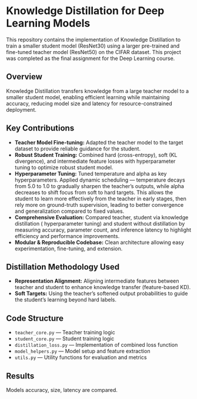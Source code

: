 # Knowledge Distillation for Deep Learning Models

This repository contains the implementation of Knowledge Distillation to train a smaller student model (ResNet30) using a larger pre-trained and fine-tuned teacher model (ResNet50) on the CIFAR dataset. This project was completed as the final assignment for the Deep Learning course.

## Overview

Knowledge Distillation transfers knowledge from a large teacher model to a smaller student model, enabling efficient learning while maintaining accuracy, reducing model size and latency for resource-constrained deployment.

## Key Contributions

- **Teacher Model Fine-tuning:** Adapted the teacher model to the target dataset to provide reliable guidance for the student.
- **Robust Student Training:** Combined hard (cross-entropy), soft (KL divergence), and intermediate feature losses with hyperparameter tuning to optimize robust student model.
- **Hyperparameter Tuning:** Tuned temperature and alpha as key hyperparameters. Applied dynamic scheduling — temperature decays from 5.0 to 1.0 to gradually sharpen the teacher’s outputs, while alpha decreases to shift focus from soft to hard targets. This allows the student to learn more effectively from the teacher in early stages, then rely more on ground-truth supervision, leading to better convergence and generalization compared to fixed values.
- **Comprehensive Evaluation:** Compared teacher, student via knowledge distillation ( hyperparameter tuning) and student without distillation by measuring accuracy, parameter count, and inference latency to highlight efficiency and performance improvements.
- **Modular & Reproducible Codebase:** Clean architecture allowing easy experimentation, fine-tuning, and extension.

## Distillation Methodology Used

- **Representation Alignment:** Aligning intermediate features between teacher and student to enhance knowledge transfer (feature-based KD).
- **Soft Targets:** Using the teacher’s softened output probabilities to guide the student’s learning beyond hard labels.

## Code Structure

- `teacher_core.py` — Teacher training logic  
- `student_core.py` — Student training logic  
- `distillation_loss.py` — Implementation of combined loss function  
- `model_helpers.py` — Model setup and feature extraction  
- `utils.py` — Utility functions for evaluation and metrics

## Results
Models accuracy, size, latency are compared.
